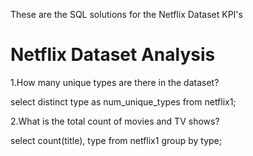 These are the SQL solutions for the Netflix Dataset KPI's

# Netflix Dataset Analysis

1.How many unique types are there in the dataset?

select distinct type as num_unique_types from netflix1;

2.What is the total count of movies and TV shows?

select count(title), type from netflix1
group by type;





